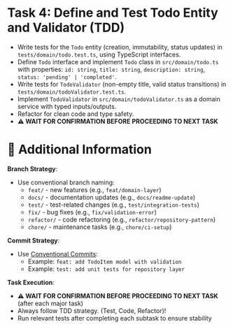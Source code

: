 # Task 4: Define and Test Todo Entity and Validator (TDD)

- Write tests for the `Todo` entity (creation, immutability, status updates) in `tests/domain/todo.test.ts`, using TypeScript interfaces.
- Define `Todo` interface and implement `Todo` class in `src/domain/todo.ts` with properties: `id: string`, `title: string`, `description: string`, `status: 'pending' | 'completed'`.
- Write tests for `TodoValidator` (non-empty title, valid status transitions) in `tests/domain/todoValidator.test.ts`.
- Implement `TodoValidator` in `src/domain/todoValidator.ts` as a domain service with typed inputs/outputs.
- Refactor for clean code and type safety.
- **⚠️ WAIT FOR CONFIRMATION BEFORE PROCEEDING TO NEXT TASK**

# 🔧 Additional Information

**Branch Strategy**:
- Use conventional branch naming:
  - `feat/` - new features (e.g., `feat/domain-layer`)
  - `docs/` - documentation updates (e.g., `docs/readme-update`)
  - `test/` - test-related changes (e.g., `test/integration-tests`)
  - `fix/` - bug fixes (e.g., `fix/validation-error`)
  - `refactor/` - code refactoring (e.g., `refactor/repository-pattern`)
  - `chore/` - maintenance tasks (e.g., `chore/ci-setup`)

**Commit Strategy**:
- Use [Conventional Commits](https://www.conventionalcommits.org/en/v1.0.0/):
  - Example: `feat: add TodoItem model with validation`
  - Example: `test: add unit tests for repository layer`

**Task Execution**:
- **⚠️ WAIT FOR CONFIRMATION BEFORE PROCEEDING TO NEXT TASK** (after each major task)
- Always follow TDD strategy. (Test, Code, Refactor)!
- Run relevant tests after completing each subtask to ensure stability